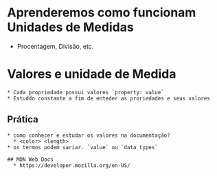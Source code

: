 # Aprenderemos como funcionam Unidades de Medidas
  - Procentagem, Divisão, etc.

  # Valores e unidade de Medida
    * Cada propriedade possui valores `property: value`
    * Estuddo constante a fim de enteder as proriedades e seus valores
  
  ## Prática
    * como conhecer e estudar os valores na documentação?
      * <color> <length>
    * os termos podem variar. `value` ou `data types`

    ## MDN Web Docs
      * https://developer.mozilla.org/en-US/
      